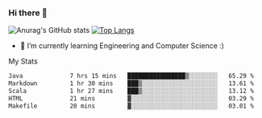 ### Hi there 👋

![Anurag's GitHub stats](https://github-readme-stats.vercel.app/api?username=MatteoIorio11&show_icons=true&theme=dark) 
[![Top Langs](https://github-readme-stats.vercel.app/api/top-langs/?username=MatteoIorio11&theme=dark)](https://github.com/MatteoIorio11/github-readme-stats)

- 🌱 I’m currently learning Engineering and Computer Science :)

<!--
**MatteoIorio11/MatteoIorio11** is a ✨ _special_ ✨ repository because its `README.md` (this file) appears on your GitHub profile.

Here are some ideas to get you started:

- 🔭 I’m currently working on ...
- 🌱 I’m currently learning ...
- 👯 I’m looking to collaborate on ...
- 🤔 I’m looking for help with ...
- 💬 Ask me about ...
- 📫 How to reach me: ...
- 😄 Pronouns: ...
- ⚡ Fun fact: ...
-->
My Stats
<!--START_SECTION:waka-->

```txt
Java             7 hrs 15 mins   ████████████████▒░░░░░░░░   65.29 %
Markdown         1 hr 30 mins    ███▒░░░░░░░░░░░░░░░░░░░░░   13.61 %
Scala            1 hr 27 mins    ███▒░░░░░░░░░░░░░░░░░░░░░   13.12 %
HTML             21 mins         ▓░░░░░░░░░░░░░░░░░░░░░░░░   03.29 %
Makefile         20 mins         ▓░░░░░░░░░░░░░░░░░░░░░░░░   03.01 %
```

<!--END_SECTION:waka-->
